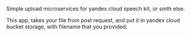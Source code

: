 
Simple upload microservices for yandex cloud speech kit, or smth else.

This app, takes your file from post request, and put it in yandex cloud bucket storage, with filename that you provided.